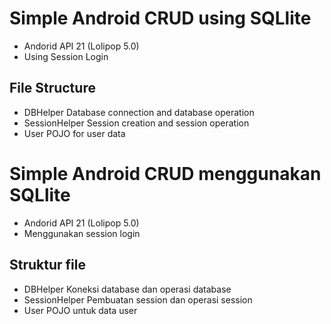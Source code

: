 # Simple Android CRUD using SQLlite

- Andorid API 21 (Lolipop 5.0)
- Using Session Login

## File Structure

- DBHelper
  Database connection and database operation
- SessionHelper
  Session creation and session operation
- User
  POJO for user data

# Simple Android CRUD menggunakan SQLlite

- Andorid API 21 (Lolipop 5.0)
- Menggunakan session login

## Struktur file

- DBHelper
  Koneksi database dan operasi database
- SessionHelper
  Pembuatan session dan operasi session
- User
  POJO untuk data user
